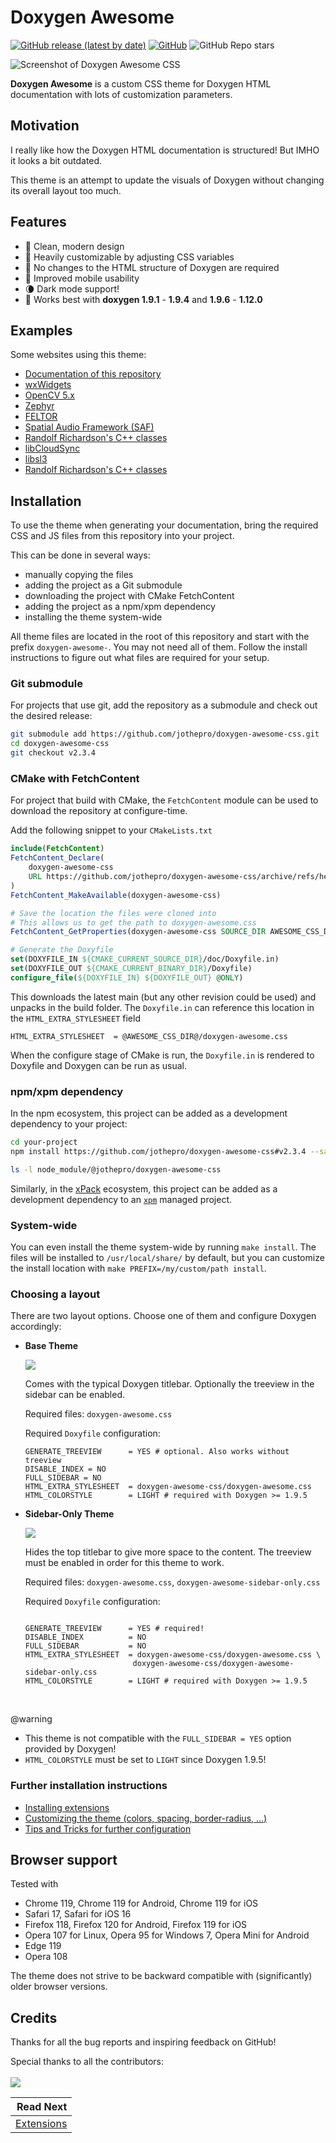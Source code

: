 #  Doxygen Awesome

[![GitHub release (latest by date)](https://img.shields.io/github/v/release/jothepro/doxygen-awesome-css)](https://github.com/jothepro/doxygen-awesome-css/releases/latest)
[![GitHub](https://img.shields.io/github/license/jothepro/doxygen-awesome-css)](https://github.com/jothepro/doxygen-awesome-css/blob/main/LICENSE)
![GitHub Repo stars](https://img.shields.io/github/stars/jothepro/doxygen-awesome-css)

<div class="title_screenshot">

![Screenshot of Doxygen Awesome CSS](img/screenshot.png)

</div>

**Doxygen Awesome** is a custom CSS theme for Doxygen HTML documentation with lots of customization parameters.

## Motivation

I really like how the Doxygen HTML documentation is structured! But IMHO it looks a bit outdated.

This theme is an attempt to update the visuals of Doxygen without changing its overall layout too much.

## Features

- 🌈 Clean, modern design
- 🚀 Heavily customizable by adjusting CSS variables
- 🧩 No changes to the HTML structure of Doxygen are required
- 📱 Improved mobile usability
- 🌘 Dark mode support!
- 🥇 Works best with **doxygen 1.9.1** - **1.9.4** and **1.9.6** - **1.12.0**

## Examples

Some websites using this theme:

- [Documentation of this repository](https://jothepro.github.io/doxygen-awesome-css/)
- [wxWidgets](https://docs.wxwidgets.org/3.2/)
- [OpenCV 5.x](https://docs.opencv.org/5.x/)
- [Zephyr](https://docs.zephyrproject.org/latest/doxygen/html/index.html)
- [FELTOR](https://mwiesenberger.github.io/feltor/dg/html/modules.html)
- [Spatial Audio Framework (SAF)](https://leomccormack.github.io/Spatial_Audio_Framework/index.html)
- [Randolf Richardson's C++ classes](https://www.randolf.ca/c++/docs/)
- [libCloudSync](https://jothepro.github.io/libCloudSync/)
- [libsl3](https://a4z.github.io/libsl3/)
- [Randolf Richardson's C++ classes](https://www.randolf.ca/c++/docs/)

## Installation

To use the theme when generating your documentation, bring the required CSS and JS files from this repository into your project.

This can be done in several ways:

- manually copying the files
- adding the project as a Git submodule
- downloading the project with CMake FetchContent
- adding the project as a npm/xpm dependency
- installing the theme system-wide

All theme files are located in the root of this repository and start with the prefix `doxygen-awesome-`. You may not need all of them. Follow the install instructions to figure out what files are required for your setup.

### Git submodule
For projects that use git, add the repository as a submodule and check out the desired release:

```sh
git submodule add https://github.com/jothepro/doxygen-awesome-css.git
cd doxygen-awesome-css
git checkout v2.3.4
```

### CMake with FetchContent

For project that build with CMake, the `FetchContent` module can be used to download the repository at configure-time.

Add the following snippet to your `CMakeLists.txt`

```cmake
include(FetchContent)
FetchContent_Declare(
    doxygen-awesome-css
    URL https://github.com/jothepro/doxygen-awesome-css/archive/refs/heads/main.zip
)
FetchContent_MakeAvailable(doxygen-awesome-css)

# Save the location the files were cloned into
# This allows us to get the path to doxygen-awesome.css
FetchContent_GetProperties(doxygen-awesome-css SOURCE_DIR AWESOME_CSS_DIR)

# Generate the Doxyfile
set(DOXYFILE_IN ${CMAKE_CURRENT_SOURCE_DIR}/doc/Doxyfile.in)
set(DOXYFILE_OUT ${CMAKE_CURRENT_BINARY_DIR}/Doxyfile)
configure_file(${DOXYFILE_IN} ${DOXYFILE_OUT} @ONLY)
```

This downloads the latest main (but any other revision could be used) and unpacks in the build folder. The `Doxyfile.in` can reference this location in the `HTML_EXTRA_STYLESHEET` field

```text
HTML_EXTRA_STYLESHEET  = @AWESOME_CSS_DIR@/doxygen-awesome.css
```

When the configure stage of CMake is run, the `Doxyfile.in` is rendered to Doxyfile and Doxygen can be run as usual.

### npm/xpm dependency

In the npm ecosystem, this project can be added as a development dependency
to your project:

```sh
cd your-project
npm install https://github.com/jothepro/doxygen-awesome-css#v2.3.4 --save-dev

ls -l node_module/@jothepro/doxygen-awesome-css
```

Similarly, in the [xPack](https://xpack.github.io) ecosystem, this project can be added
as a development dependency to an [`xpm`](https://xpack.github.io/xpm/)
managed project.

### System-wide

You can even install the theme system-wide by running `make install`.
The files will be installed to `/usr/local/share/` by default,
but you can customize the install location with `make PREFIX=/my/custom/path install`.

### Choosing a layout

There are two layout options. Choose one of them and configure Doxygen accordingly:

<div class="tabbed">

- <b class="tab-title">Base Theme</b><div class="darkmode_inverted_image">
    ![](img/theme-variants-base.drawio.svg)
    </div>
    Comes with the typical Doxygen titlebar. Optionally the treeview in the sidebar can be enabled.

    Required files: `doxygen-awesome.css`

    Required `Doxyfile` configuration:
    ```
    GENERATE_TREEVIEW      = YES # optional. Also works without treeview
    DISABLE_INDEX = NO
    FULL_SIDEBAR = NO
    HTML_EXTRA_STYLESHEET  = doxygen-awesome-css/doxygen-awesome.css
    HTML_COLORSTYLE        = LIGHT # required with Doxygen >= 1.9.5
    ```

- <b class="tab-title">Sidebar-Only Theme</b><div class="darkmode_inverted_image">
    ![](img/theme-variants-sidebar-only.drawio.svg)
    </div>
    Hides the top titlebar to give more space to the content. The treeview must be enabled in order for this theme to work.

    Required files: `doxygen-awesome.css`, `doxygen-awesome-sidebar-only.css`

    Required `Doxyfile` configuration:
    ```

    GENERATE_TREEVIEW      = YES # required!
    DISABLE_INDEX          = NO
    FULL_SIDEBAR           = NO
    HTML_EXTRA_STYLESHEET  = doxygen-awesome-css/doxygen-awesome.css \
                            doxygen-awesome-css/doxygen-awesome-sidebar-only.css
    HTML_COLORSTYLE        = LIGHT # required with Doxygen >= 1.9.5
    ```

</div>

<br>

@warning
- This theme is not compatible with the `FULL_SIDEBAR = YES` option provided by Doxygen!
- `HTML_COLORSTYLE` must be set to `LIGHT` since Doxygen 1.9.5!

### Further installation instructions

- [Installing extensions](docs/extensions.md)
- [Customizing the theme (colors, spacing, border-radius, ...)](docs/customization.md)
- [Tips and Tricks for further configuration](docs/tricks.md)

## Browser support

Tested with

- Chrome 119, Chrome 119 for Android, Chrome 119 for iOS
- Safari 17, Safari for iOS 16
- Firefox 118, Firefox 120 for Android, Firefox 119 for iOS
- Opera 107 for Linux, Opera 95 for Windows 7, Opera Mini for Android
- Edge 119
- Opera 108


The theme does not strive to be backward compatible with (significantly) older browser versions.


## Credits

Thanks for all the bug reports and inspiring feedback on GitHub!

Special thanks to all the contributors:
<br><br>
<a href="https://github.com/jothepro/doxygen-awesome-css/graphs/contributors">
    <img src="https://contrib.rocks/image?repo=jothepro/doxygen-awesome-css" />
</a>


<div class="section_buttons">

|                        Read Next |
|---------------------------------:|
| [Extensions](docs/extensions.md) |

</div>
